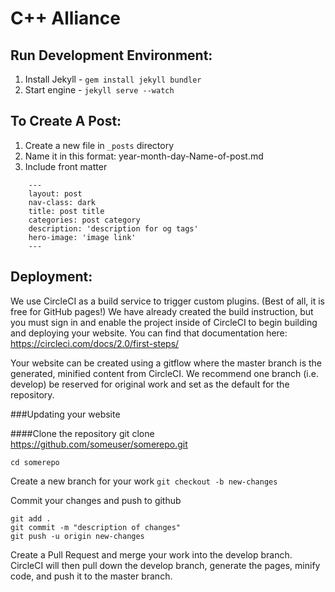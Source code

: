 # C++ Alliance


## Run Development Environment:
1. Install Jekyll - `gem install jekyll bundler`
2. Start engine - `jekyll serve --watch`


## To Create A Post:
1. Create a new file in `_posts` directory
2. Name it in this format: year-month-day-Name-of-post.md
3. Include front matter 
```
    ---
    layout: post
    nav-class: dark
    title: post title
    categories: post category
    description: 'description for og tags'
    hero-image: 'image link'
    ---
```

## Deployment:
We use CircleCI as a build service to trigger custom plugins. (Best of all, it is free for GitHub pages!) We have already created the build instruction, but you must sign in and enable the project inside of CircleCI to begin building and deploying your website. You can find that documentation here: https://circleci.com/docs/2.0/first-steps/

Your website can be created using a gitflow where the master branch is the generated, minified content from CircleCI. We recommend one branch (i.e. develop) be reserved for original work and set as the default for the repository.

###Updating your website

####Clone the repository
git clone https://github.com/someuser/somerepo.git

`cd somerepo`

Create a new branch for your work
`git checkout -b new-changes`

Commit your changes and push to github
```
git add .
git commit -m "description of changes"
git push -u origin new-changes
```

Create a Pull Request and merge your work into the develop branch.
CircleCI will then pull down the develop branch, generate the pages, minify code, and push it to the master branch.
